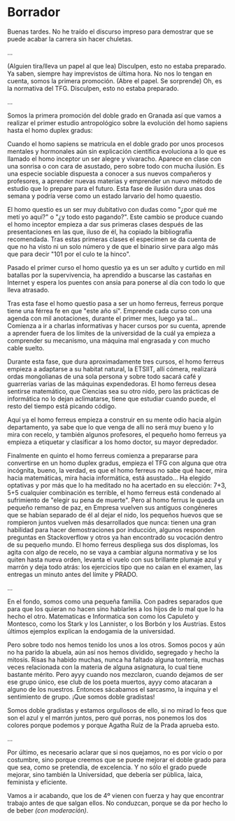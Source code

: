 Borrador
========

Buenas tardes. No he traído el discurso impreso para demostrar que se puede acabar la carrera sin hacer chuletas.

...


(Alguien tira/lleva un papel al que lea) Disculpen, esto no estaba preparado. Ya saben, siempre hay imprevistos de última hora. No nos lo tengan en cuenta, somos la primera promoción. (Abre el papel. Se sorprende) Oh, es la normativa del TFG. Disculpen, esto no estaba preparado.

...

Somos la primera promoción del doble grado en Granada así que vamos a realizar el primer estudio antropológico sobre la evolución del homo sapiens hasta el homo duplex gradus:

Cuando el homo sapiens se matricula en el doble grado por unos procesos mentales y hormonales aún sin explicación científica evoluciona a lo que es llamado el homo inceptor un ser alegre y vivaracho. Aparece en clase con una sonrisa o con cara de asustado, pero sobre todo con mucha ilusión. Es una especie sociable dispuesta a conocer a sus nuevos compañeros y profesores, a aprender nuevas materias y emprender un nuevo método de estudio que lo prepare para el futuro. Esta fase de ilusión dura unas dos semana y podría verse como un estado larvario del homo quaestio.   

El homo questio es un ser muy dubitativo con dudas como "¿por qué me metí yo aquí?" o "¿y todo esto pagando?". Este cambio se produce cuando el homo inceptor empieza a dar sus primeras clases después de las presentaciones en las que, iluso de él, ha copiado la bibliografía recomendada. Tras estas primeras clases el especimen se da cuenta de que no ha visto ni un solo número y de que el binario sirve para algo más que para decir "101 por el culo te la hinco".

Pasado el primer curso el homo questio ya es un ser adulto y curtido en mil batallas por la supervivencia, ha aprendido a buscarse las castañas en Internet y espera los puentes con ansia para ponerse al día con todo lo que lleva atrasado.

Tras esta fase el homo questio pasa a ser un homo ferreus, ferreus porque tiene una férrea fe en que "este año sí". Emprende cada curso con una agenda con mil anotaciones, durante el primer mes, luego ya tal... Comienza a ir a charlas informativas y hacer cursos por su cuenta, aprende a aprender fuera de los límites de la universidad de la cuál ya empieza a comprender su mecanismo, una máquina mal engrasada y con mucho cable suelto.

Durante esta fase, que dura aproximadamente tres cursos, el homo ferreus empieza a adaptarse a su habitat natural, la ETSIIT, allí cómera, realizará ordas mongolianas de una sola persona y sobre todo sacará café y guarrerías varias de las máquinas expendedoras. El homo ferreus desea sentirse matemático, que Ciencias sea su otro nido, pero las prácticas de informática no lo dejan aclimatarse, tiene que estudiar cuando puede, el resto del tiempo está picando código.

Aquí ya el homo ferreus empieza a construir en su mente odio hacia algún departamento, ya sabe que lo que venga de allí no será muy bueno y lo mira con recelo, y también algunos profesores, el pequeño homo ferreus ya empieza a etiquetar y clasificar a los homo doctor, su mayor depredador.

Finalmente en quinto el homo ferreus comienza a prepararse para convertirse en un homo duplex gradus, empieza el TFG con alguna que otra incógnita, bueno, la verdad, es que el homo ferreus no sabe qué hacer, mira hacia matemáticas, mira hacia informática, está asustado... Ha elegido optativas y por más que lo ha meditado no ha acertado en su elección: 7+3, 5+5 cualquier combinación es terrible, el homo ferreus está condenado al sufrimiento de "elegir su pena de muerte". Pero al homo ferrus le queda un pequeño remanso de paz, en Empresa vuelven sus antiguos congéneres que se habían separado de él al dejar el nido, los pequeños huevos que se rompieron juntos vuelven más desarrollados que nunca: tienen una gran habilidad para hacer demostraciones por inducción, algunos responden preguntas en Stackoverflow y otros ya han encontrado su vocación dentro de su pequeño mundo. El homo ferreus despliega sus dos displomas, los agita con algo de recelo, no se vaya a cambiar alguna normativa y se los quiten hasta nueva orden, levanta el vuelo con sus brillante plumaje azul y marrón y deja todo atrás: los ejercicios tipo que no caían en el examen, las entregas un minuto antes del límite y PRADO.

...

En el fondo, somos como una pequeña familia. Con padres separados que para que los quieran no hacen sino hablarles a los hijos de lo mal que lo ha hecho el otro. Matematicas e Informatica son como los Capuleto y Montesco, como los Stark y los Lannister, o los Borbón y los Austrias. Estos últimos ejemplos explican la endogamia de la universidad.   

Pero sobre todo nos hemos tenido los unos a los otros. Somos pocos y aún no ha parido la abuela, aún así nos hemos dividido, segregado y hecho la mitosis. Risas ha habido muchas, nunca ha faltado alguna tontería, muchas veces relacionada con la materia de alguna asignatura, lo cual tiene bastante mérito. Pero ayyy cuando nos mezclaron, cuando dejamos de ser ese grupo único, ese club de los poeta muertos, ayyy como atacaran a alguno de los nuestros. Entonces sácabamos el sarcasmo, la inquina y el sentimiento de grupo. ¡Que somos doble gradistas!   

Somos doble gradistas y estamos orgullosos de ello, si no mirad lo feos que son el azul y el marrón juntos, pero qué porras, nos ponemos los dos colores porque podemos y porque Agatha Ruíz de la Prada aprueba esto.

...

Por último, es necesario aclarar que si nos quejamos, no es por vicio o por costumbre, sino porque creemos que se puede mejorar el doble grado para que sea, como se pretendía, de excelencia. Y no sólo el grado puede mejorar, sino también la Universidad, que debería ser pública, laica, feminista y eficiente.

Vamos a ir acabando, que los de 4º vienen con fuerza y hay que encontrar trabajo antes de que salgan ellos. No conduzcan, porque se da por hecho lo de beber *(con moderación)*.

